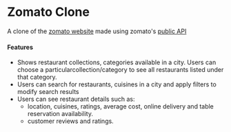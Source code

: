 # Zomato Clone

A clone of the [zomato website](https://www.zomato.com) made using zomato's [public API](https://www.zomato.com)

#### Features

* Shows restaurant collections, categories available in a city. Users can choose a particularcollection/category to see all restaurants listed under that category.
* Users can search for restaurants, cuisines in a city and apply filters to modify search results
* Users can see restaurant details such as:
  * location, cuisines, ratings, average cost, online delivery and table reservation availability.
  * customer reviews and ratings.
